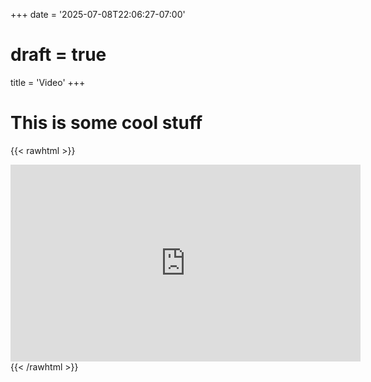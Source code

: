 +++
date = '2025-07-08T22:06:27-07:00'
# draft = true
title = 'Video'
+++

# This is some cool stuff

<!--more-->

{{< rawhtml >}}
<iframe width="560" height="315" src="https://www.youtube.com/embed/0Qt0Yxyhtwk?si=JXA3UNN2i6UCecPt" title="YouTube video player" frameborder="0" allow="accelerometer; autoplay; clipboard-write; encrypted-media; gyroscope; picture-in-picture; web-share" referrerpolicy="strict-origin-when-cross-origin" allowfullscreen></iframe>
{{< /rawhtml >}}